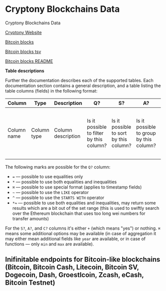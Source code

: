 # Cryptony Blockchains Data

Cryptony Blockchains Data

[Cryptony Website](https://cryptony.app)


[Bitcoin blocks](bitcoin-blocks)

[Bitcoin blocks tsv](bitcoin-blocks/tsv)

[Bitcoin blocks README](bitcoin-blocks/README.md)

<strong>Table descriptions</strong>

<p>Further the documentation describes each of the supported tables. Each documentation section contains a general description, and a table listing the table columns (fields) in the following format:</p>

| Column | Type | Description | Q? | S? | A? | C? |
| --- | --- | --- | --- | --- | --- | --- |
| Column name | Column type | Column description | Is it possible to filter by this column? | Is it possible to sort by this column? | Is it possible to group by this column? | Is it possible to apply aggregation functions (like sum) to this column? |

<p>The following marks are possible for the <code>Q?</code> column:</p>

<ul>
<li><code>=</code> — possible to use equalities only</li>
<li><code>*</code> — possible to use both equalities and inequalities</li>
<li><code>⌘</code> — possible to use special format (applies to timestamp fields)</li>
<li><code>~</code> — possible to use the <code>LIKE</code> operator</li>
<li><code>^</code> — possible to use the <code>STARTS WITH</code> operator</li>
<li><code>*≈</code> — possible to use both equalities and inequalities, may return some results which are a bit out of the set range (this is used to swiftly search over  the Ethereum blockchain that uses too long wei numbers for transfer amounts)</li>
</ul>

<p>For the <code>S?</code>, <code>A?</code>, and <code>C?</code> columns it's either <code>+</code> (which means "yes") or nothing. <code>⌘</code> means some additional options may be available (in case of aggregation it may either mean additional fields like <code>year</code> are available, or in case of functions — only <code>min</code> and <code>max</code> are available).</p>

<h2><a name="link_M41"></a> Inifinitable endpoints for Bitcoin-like blockchains (Bitcoin, Bitcoin Cash, Litecoin, Bitcoin SV, Dogecoin, Dash, Groestlcoin, Zcash, eCash, Bitcoin Testnet)</h2>